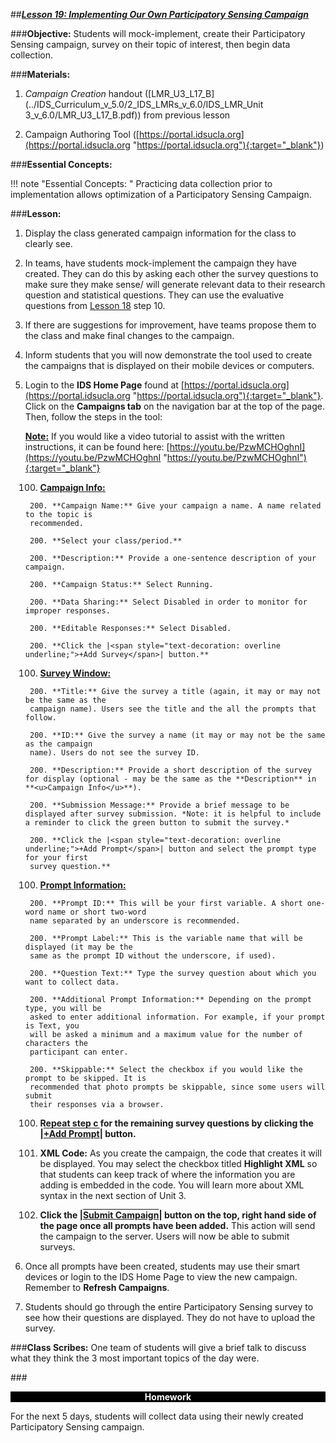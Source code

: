 ##***<u>Lesson 19: Implementing Our Own Participatory Sensing Campaign</u>***

###**Objective:** 
Students will mock-implement, create their Participatory Sensing campaign, survey on their
topic of interest, then begin data collection.

###**Materials:**
1. *Campaign Creation* handout ([LMR_U3_L17_B](../IDS_Curriculum_v_5.0/2_IDS_LMRs_v_6.0/IDS_LMR_Unit 3_v_6.0/LMR_U3_L17_B.pdf)) from previous lesson

2. Campaign Authoring Tool ([https://portal.idsucla.org](https://portal.idsucla.org "https://portal.idsucla.org"){:target="_blank"}) 

###**Essential Concepts:**

!!! note "Essential Concepts: "
    Practicing data collection prior to implementation allows optimization of a
    Participatory Sensing Campaign.

###**Lesson:**
1. Display the class generated campaign information for the class to clearly see.

2. In teams, have students mock-implement the campaign they have created. They can do this by
asking each other the survey questions to make sure they make sense/ will generate relevant
data to their research question and statistical questions. They can use the evaluative questions
from [Lesson 18](lesson17.md) step 10.

3. If there are suggestions for improvement, have teams propose them to the class and make final
changes to the campaign.

4. Inform students that you will now demonstrate the tool used to create the campaigns that is
displayed on their mobile devices or computers.

5. Login to the **IDS Home Page** found at [https://portal.idsucla.org](https://portal.idsucla.org "https://portal.idsucla.org"){:target="_blank"}. Click on the **Campaigns tab** on
the navigation bar at the top of the page. Then, follow the steps in the tool:

    **<u>Note:</u>** If you would like a video tutorial to assist with the written instructions, it can be found here: [https://youtu.be/PzwMCHOghnI](https://youtu.be/PzwMCHOghnI "https://youtu.be/PzwMCHOghnI"){:target="_blank"}

    100. **<u>Campaign Info:</u>**

        200. **Campaign Name:** Give your campaign a name. A name related to the topic is
        recommended.

        200. **Select your class/period.**

        200. **Description:** Provide a one-sentence description of your campaign.

        200. **Campaign Status:** Select Running.

        200. **Data Sharing:** Select Disabled in order to monitor for improper responses.

        200. **Editable Responses:** Select Disabled.

        200. **Click the |<span style="text-decoration: overline underline;">+Add Survey</span>| button.**

    100. **<u>Survey Window:</u>**

        200. **Title:** Give the survey a title (again, it may or may not be the same as the
        campaign name). Users see the title and the all the prompts that follow.

        200. **ID:** Give the survey a name (it may or may not be the same as the campaign
        name). Users do not see the survey ID.

        200. **Description:** Provide a short description of the survey for display (optional - may be the same as the **Description** in **<u>Campaign Info</u>**).

        200. **Submission Message:** Provide a brief message to be displayed after survey submission. *Note: it is helpful to include a reminder to click the green button to submit the survey.*

        200. **Click the |<span style="text-decoration: overline underline;">+Add Prompt</span>| button and select the prompt type for your first
        survey question.**

    100. **<u>Prompt Information:</u>**

        200. **Prompt ID:** This will be your first variable. A short one-word name or short two-word
        name separated by an underscore is recommended.

        200. **Prompt Label:** This is the variable name that will be displayed (it may be the
        same as the prompt ID without the underscore, if used).

        200. **Question Text:** Type the survey question about which you want to collect data.
        
        200. **Additional Prompt Information:** Depending on the prompt type, you will be
        asked to enter additional information. For example, if your prompt is Text, you
        will be asked a minimum and a maximum value for the number of characters the
        participant can enter.

        200. **Skippable:** Select the checkbox if you would like the prompt to be skipped. It is
        recommended that photo prompts be skippable, since some users will submit
        their responses via a browser.

    100. **Repeat step c for the remaining survey questions by clicking the |<span style="text-decoration: overline underline;">+Add Prompt</span>|
    button.**

    100. **XML Code:** As you create the campaign, the code that creates it will be displayed. You
    may select the checkbox titled **Highlight XML** so that students can keep
    track of where the information you are adding is embedded in the code. You will learn more about XML syntax in the next section of Unit 3.
    
    100. **Click the |<span style="text-decoration: overline underline;">Submit Campaign</span>| button on the top, right hand side of the page once all
    prompts have been added.** This action will send the campaign to the server. Users will now be able to submit surveys.

6. Once all prompts have been created, students may use their smart devices or login to the IDS
Home Page to view the new campaign. Remember to **Refresh Campaigns**.

7. Students should go through the entire Participatory Sensing survey to see how their questions are
displayed. They do not have to upload the survey.

###**Class Scribes:**
One team of students will give a brief talk to discuss what they think the 3 most important topics of the
day were.

###<p style="background: black; color: white; text-align: center;">**Homework**</p>
For the next 5 days, students will collect data using their newly created Participatory Sensing campaign.